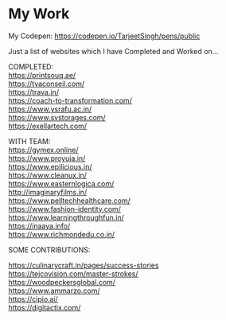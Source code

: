 # My Work

My Codepen: https://codepen.io/TarjeetSingh/pens/public <br/>

Just a list of websites which I have Completed and Worked on...

COMPLETED: <br/>
https://printsouq.ae/ <br/>
https://tvaconseil.com/ <br/>
https://trava.in/ <br/>
https://coach-to-transformation.com/ <br/>
https://www.ysrafu.ac.in/ <br/>
https://www.svstorages.com/ <br/>
https://exellartech.com/ <br/>


WITH TEAM: <br/>
https://gymex.online/ <br/>
https://www.proyuja.in/ <br/>
https://www.epilicious.in/ <br/>
https://www.cleanux.in/ <br/>
https://www.easternlogica.com/ <br/>
http://imaginaryfilms.in/ <br/>
https://www.pelltechhealthcare.com/ <br/>
https://www.fashion-identity.com/ <br/>
https://www.learningthroughfun.in/ <br/>
https://inaaya.info/ <br/>
https://www.richmondedu.co.in/ <br/>


SOME CONTRIBUTIONS:

https://culinarycraft.in/pages/success-stories <br/>
https://tejcovision.com/master-strokes/ <br/>
https://woodpeckersglobal.com/ <br/>
https://www.ammarzo.com/ <br/>
https://cipio.ai/ <br/>
https://digitactix.com/ <br/>
